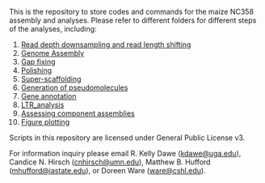 This is the repository to store codes and commands for the maize NC358 assembly and analyses. Please refer to different folders for different steps of the analyses, including:
1. [Read depth downsampling and read length shifting](https://github.com/HuffordLab/Maize_NC358/tree/master/downsample_and_shift_distribution)
2. [Genome Assembly](https://github.com/HuffordLab/Maize_NC358/tree/master/Assembly)
3. [Gap fixing](https://github.com/HuffordLab/Maize_NC358/tree/master/GapFix)
4. [Polishing](https://github.com/HuffordLab/Maize_NC358/tree/master/Pilon)
5. [Super-scaffolding](https://github.com/HuffordLab/Maize_NC358/tree/master/Bionano)
6. [Generation of pseudomolecules](https://github.com/HuffordLab/Maize_NC358/tree/master/AGP)
7. [Gene annotation](https://github.com/HuffordLab/Maize_NC358/tree/master/MAKER)
8. [LTR_analysis](https://github.com/HuffordLab/Maize_NC358/tree/master/LTR_analyses)
9. [Assessing component assemblies](https://github.com/HuffordLab/Maize_NC358/tree/master/Component_assembly)
10. [Figure plotting](https://github.com/HuffordLab/Maize_NC358/tree/master/plotting)

Scripts in this repository are licensed under General Public License v3.

For information inquiry please email R. Kelly Dawe (kdawe@uga.edu), Candice N. Hirsch (cnhirsch@umn.edu), Matthew B. Hufford (mhufford@iastate.edu), or Doreen Ware (ware@cshl.edu).

